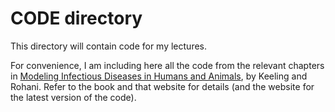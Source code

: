 # CODE directory

This directory will contain code for my lectures. 

For convenience, I am including here all the code from the relevant chapters in [Modeling Infectious Diseases in Humans and Animals](http://www.modelinginfectiousdiseases.org/), by Keeling and Rohani. Refer to the book and that website for details (and the website for the latest version of the code).

